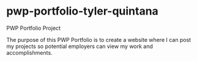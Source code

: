 # pwp-portfolio-tyler-quintana
PWP Portfolio Project

The purpose of this PWP Portfolio is to create a website where I can post my projects so potential employers can view my work and accomplishments.
